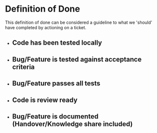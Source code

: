 # Definition of Done

This definition of done can be considered a guideline to what we 'should' have completed by actioning on a ticket.

- ## Code has been tested locally
- ## Bug/Feature is tested against acceptance criteria
- ## Bug/Feature passes all tests
- ## Code is review ready
- ## Bug/Feature is documented (Handover/Knowledge share included)

